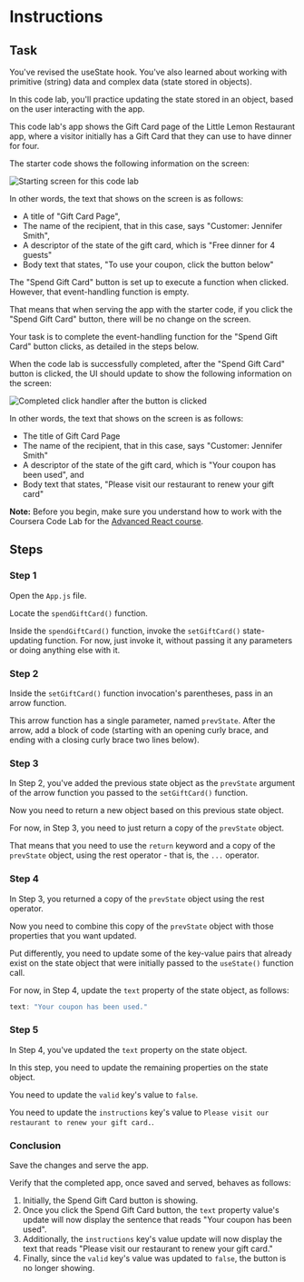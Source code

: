 # Instructions

## Task

You've revised the useState hook. You've also learned about working with primitive (string) data and complex data (state stored in objects).

In this code lab, you'll practice updating the state stored in an object, based on the user interacting with the app.

This code lab's app shows the Gift Card page of the Little Lemon Restaurant app, where a visitor initially has a Gift Card that they can use to have dinner for four.

The starter code shows the following information on the screen:

![Starting screen for this code lab](instruction-pics/m2l1-04-starting-screen.png)

In other words, the text that shows on the screen is as follows:
* A title of "Gift Card Page",
* The name of the recipient, that in this case, says "Customer: Jennifer Smith",
* A descriptor of the state of the gift card, which is "Free dinner for 4 guests"
* Body text that states, "To use your coupon, click the button below"

The "Spend Gift Card" button is set up to execute a function when clicked. However, that event-handling function is empty.

That means that when serving the app with the starter code, if you click the "Spend Gift Card" button, there will be no change on the screen.

Your task is to complete the event-handling function for the "Spend Gift Card" button clicks, as detailed in the steps below.

When the code lab is successfully completed, after the "Spend Gift Card" button is clicked, the UI should update to show the following information on the screen:

![Completed click handler after the button is clicked](instruction-pics/m2l1-04-completed.png)

In other words, the text that shows on the screen is as follows:
* The title of Gift Card Page
* The name of the recipient, that in this case, says "Customer: Jennifer Smith"
* A descriptor of the state of the gift card, which is "Your coupon has been used", and
* Body text that states, "Please visit our restaurant to renew your gift card"

**Note:** Before you begin, make sure you understand how to work with the Coursera Code Lab for the [Advanced React course](https://www.coursera.org/learn/advanced-react/supplement/htaLX/working-with-labs-in-this-course).

## Steps

### **Step 1**

Open the `App.js` file.

Locate the `spendGiftCard()` function.

Inside the `spendGiftCard()` function, invoke the `setGiftCard()` state-updating function. For now, just invoke it, without passing it any parameters or doing anything else with it.

### **Step 2**

Inside the `setGiftCard()` function invocation's parentheses, pass in an arrow function.

This arrow function has a single parameter, named `prevState`. After the arrow, add a block of code (starting with an opening curly brace, and ending with a closing curly brace two lines below).

### **Step 3**

In Step 2, you've added the previous state object as the `prevState` argument of the arrow function you passed to the `setGiftCard()` function.

Now you need to return a new object based on this previous state object.

For now, in Step 3, you need to just return a copy of the `prevState` object.

That means that you need to use the `return` keyword and a copy of the `prevState` object, using the rest operator - that is, the `...` operator.

### **Step 4**

In Step 3, you returned a copy of the `prevState` object using the rest operator.

Now you need to combine this copy of the `prevState` object with those properties that you want updated.

Put differently, you need to update some of the key-value pairs that already exist on the state object that were initially passed to the `useState()` function call.

For now, in Step 4, update the `text` property of the state object, as follows:
```js
text: "Your coupon has been used."
```

### **Step 5**

In Step 4, you've updated the `text` property on the state object.

In this step, you need to update the remaining properties on the state object.

You need to update the `valid` key's value to `false`.

You need to update the `instructions` key's value to `Please visit our restaurant to renew your gift card.`.

### Conclusion

Save the changes and serve the app.

Verify that the completed app, once saved and served, behaves as follows:
1. Initially, the Spend Gift Card button is showing.
2. Once you click the Spend Gift Card button, the `text` property value's update will now display the sentence that reads "Your coupon has been used".
3. Additionally, the `instructions` key's value update will now display the text that reads "Please visit our restaurant to renew your gift card."
4. Finally, since the `valid` key's value was updated to `false`, the button is no longer showing.
